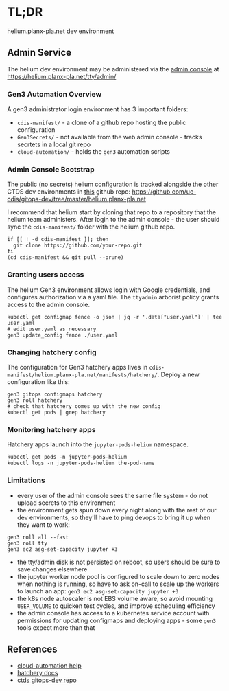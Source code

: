 # TL;DR

helium.planx-pla.net dev environment

## Admin Service

The helium dev environment may be administered via the [admin console](https://helium.planx-pla.net/tty/admin/)
at https://helium.planx-pla.net/tty/admin/ 

### Gen3 Automation Overview

A gen3 administrator login environment has 3 important folders:

* `cdis-manifest/` - a clone of a github repo hosting the public configuration
* `Gen3Secrets/` - not available from the web admin console - tracks secrtets in a local git repo
* `cloud-automation/` - holds the `gen3` automation scripts

### Admin Console Bootstrap

The public (no secrets) helium configuration is tracked alongside the other CTDS dev environments in [this](https://github.com/uc-cdis/gitops-dev/tree/master/helium.planx-pla.net) github repo: https://github.com/uc-cdis/gitops-dev/tree/master/helium.planx-pla.net

I recommend that helium start by cloning that repo to a repository that the helium team administers.
After login to the admin console - the user should sync the `cdis-manifest/` folder 
with the helium github repo.

```
if [[ ! -d cdis-manifest ]]; then
  git clone https://github.com/your-repo.git
fi
(cd cdis-manifest && git pull --prune)
```

### Granting users access

The helium Gen3 environment allows login with Google credentials,
and configures authorization via a yaml file.
The `ttyadmin` arborist policy grants access to the admin console.

```
kubectl get configmap fence -o json | jq -r '.data["user.yaml"]' | tee user.yaml
# edit user.yaml as necessary
gen3 update_config fence ./user.yaml
```

### Changing hatchery config

The configuration for Gen3 hatchery apps lives in `cdis-manifest/helium.planx-pla.net/manifests/hatchery/`.
Deploy a new configuration like this:
```
gen3 gitops configmaps hatchery
gen3 roll hatchery
# check that hatchery comes up with the new config
kubectl get pods | grep hatchery
```

### Monitoring hatchery apps

Hatchery apps launch into the `jupyter-pods-helium` namespace.
```
kubectl get pods -n jupyter-pods-helium
kubectl logs -n jupyter-pods-helium the-pod-name
```


### Limitations

* every user of the admin console sees the same file system - do not upload secrets to this environment
* the environment gets spun down every night along with the rest of our dev environments, so they'll have to ping devops to bring it up when they want to work: 
```
gen3 roll all --fast
gen3 roll tty
gen3 ec2 asg-set-capacity jupyter +3
```

* the tty/admin disk is not persisted on reboot, so users should be sure to save changes elsewhere
* the jupyter worker node pool is configured to scale down to zero nodes when nothing is running, so have to ask on-call to scale up the workers to launch an app: `gen3 ec2 asg-set-capacity jupyter +3`
* the k8s node autoscaler is not EBS volume aware, so avoid mounting `USER_VOLUME` to quicken test cycles, and improve scheduling efficiency
* the admin console has access to a kubernetes service account with permissions for updating configmaps and deploying apps - some `gen3` tools expect more than that

## References

* [cloud-automation help](https://github.com/uc-cdis/cloud-automation/tree/master/doc)
* [hatchery docs](https://github.com/uc-cdis/hatchery)
* [ctds gitops-dev repo](https://github.com/uc-cdis/gitops-dev)

